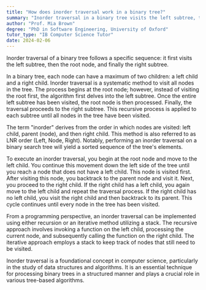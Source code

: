 ```yaml
---
title: "How does inorder traversal work in a binary tree?"
summary: "Inorder traversal in a binary tree visits the left subtree, the root node, and then the right subtree sequentially."
author: "Prof. Mia Brown"
degree: "PhD in Software Engineering, University of Oxford"
tutor_type: "IB Computer Science Tutor"
date: 2024-02-06
---
```


Inorder traversal of a binary tree follows a specific sequence: it first visits the left subtree, then the root node, and finally the right subtree.

In a binary tree, each node can have a maximum of two children: a left child and a right child. Inorder traversal is a systematic method to visit all nodes in the tree. The process begins at the root node; however, instead of visiting the root first, the algorithm first delves into the left subtree. Once the entire left subtree has been visited, the root node is then processed. Finally, the traversal proceeds to the right subtree. This recursive process is applied to each subtree until all nodes in the tree have been visited.

The term "inorder" derives from the order in which nodes are visited: left child, parent (node), and then right child. This method is also referred to as LNR order (Left, Node, Right). Notably, performing an inorder traversal on a binary search tree will yield a sorted sequence of the tree's elements.

To execute an inorder traversal, you begin at the root node and move to the left child. You continue this movement down the left side of the tree until you reach a node that does not have a left child. This node is visited first. After visiting this node, you backtrack to the parent node and visit it. Next, you proceed to the right child. If the right child has a left child, you again move to the left child and repeat the traversal process. If the right child has no left child, you visit the right child and then backtrack to its parent. This cycle continues until every node in the tree has been visited.

From a programming perspective, an inorder traversal can be implemented using either recursion or an iterative method utilizing a stack. The recursive approach involves invoking a function on the left child, processing the current node, and subsequently calling the function on the right child. The iterative approach employs a stack to keep track of nodes that still need to be visited.

Inorder traversal is a foundational concept in computer science, particularly in the study of data structures and algorithms. It is an essential technique for processing binary trees in a structured manner and plays a crucial role in various tree-based algorithms.
    